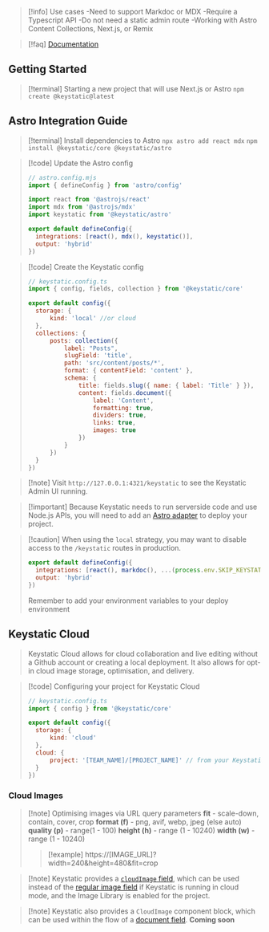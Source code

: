 >[!info] Use cases
>-Need to support Markdoc or MDX
>-Require a Typescript API
>-Do not need a static admin route
>-Working with Astro Content Collections, Next.js, or Remix

>[!faq] [Documentation](https://keystatic.com/docs/content-organisation)
## Getting Started

>[!terminal] Starting a new project that will use Next.js or Astro
>`npm create @keystatic@latest`

## Astro Integration Guide

>[!terminal] Install dependencies to Astro
>`npx astro add react mdx`
>`npm install @keystatic/core @keystatic/astro`

>[!code] Update the Astro config
>```jsx
>// astro.config.mjs
>import { defineConfig } from 'astro/config'
>
>import react from '@astrojs/react'
>import mdx from '@astrojs/mdx'
>import keystatic from '@keystatic/astro'
>
>export default defineConfig({
>	integrations: [react(), mdx(), keystatic()],
>	output: 'hybrid'
>})

>[!code] Create the Keystatic config
>```jsx
>// keystatic.config.ts
>import { config, fields, collection } from '@keystatic/core'
>
>export default config({
>	storage: {
>		kind: 'local' //or cloud
>	},
>	collections: {
>		posts: collection({
>			label: "Posts",
>			slugField: 'title',
>			path: 'src/content/posts/*',
>			format: { contentField: 'content' },
>			schema: {
>				title: fields.slug({ name: { label: 'Title' } }),
>				content: fields.document({
>					label: 'Content',
>					formatting: true,
>					dividers: true,
>					links: true,
>					images: true
>				})
>			}
>		})
>	}
>})

>[!note] Visit `http://127.0.0.1:4321/keystatic` to see the Keystatic Admin UI running.

>[!important] Because Keystatic needs to run serverside code and use Node.js APIs, you will need to add an [Astro adapter](https://docs.astro.build/en/guides/server-side-rendering/#adding-an-adapter) to deploy your project.

>[!caution] When using the `local` strategy, you may want to disable access to the `/keystatic` routes in production.
>
>```jsx
>export default defineConfig({
>	integrations: [react(), markdoc(), ...(process.env.SKIP_KEYSTATIC ? [] : [keystatic()])],
>	output: 'hybrid'
>})
>```
>
>Remember to add your environment variables to your deploy environment



## Keystatic Cloud

> Keystatic Cloud allows for cloud collaboration and live editing without a Github account or creating a local deployment. It also allows for opt-in cloud image storage, optimisation, and delivery.

>[!code] Configuring your project for Keystatic Cloud
>
>```jsx
>// keystatic.config.ts
>import { config } from '@keystatic/core'
>
>export default config({
>	storage: {
>		kind: 'cloud'
>	},
>	cloud: {
>		project: '[TEAM_NAME]/[PROJECT_NAME]' // from your Keystatic Cloud account
>	}
>})
>```

### Cloud Images

>[!note] Optimising images via URL query parameters
>	**fit** - scale-down, contain, cover, crop
>	**format (f)** - png, avif, webp, jpeg (else auto)
>	**quality (p)** - range(1 - 100)
>	**height (h)** - range (1 - 10240)
>	**width (w)** - range (1 - 10240)
>	
>>[!example] https://[IMAGE_URL]?width=240&height=480&fit=crop

>[!note] Keystatic provides a [`cloudImage` field](https://keystatic.com/docs/fields/cloud-image), which can be used instead of the [regular image field](https://keystatic.com/docs/fields/image) if Keystatic is running in cloud mode, and the Image Library is enabled for the project.

>[!note] Keystatic also provides a `CloudImage` component block, which can be used within the flow of a [document field](https://keystatic.com/docs/fields/document). **Coming soon**

